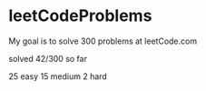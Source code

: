 # leetCodeProblems
My goal is to solve 300 problems at leetCode.com

solved 42/300 so far

25 easy
15 medium
2 hard
